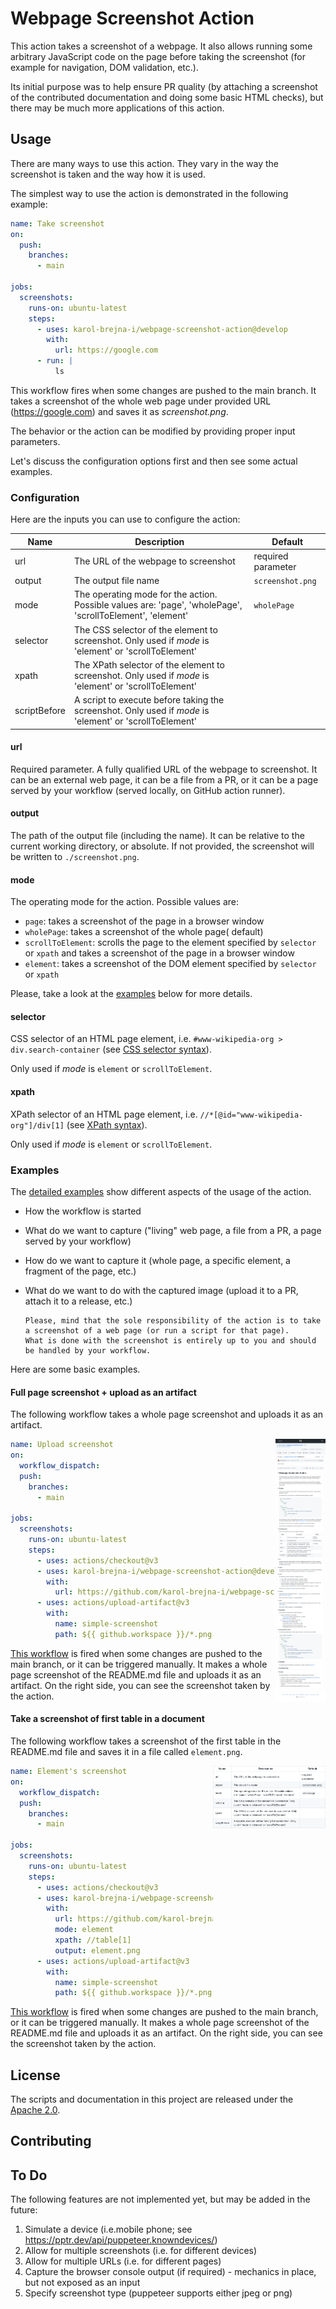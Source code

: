 # Webpage Screenshot Action

This action takes a screenshot of a webpage. 
It also allows running some arbitrary JavaScript code on the 
page before taking the screenshot (for example for navigation, DOM validation, etc.). 

Its initial purpose was to help ensure PR quality
(by  attaching a screenshot of the contributed documentation and doing some basic HTML checks), 
but there may be much more applications of this action. 

## Usage

There are many ways to use this action. 
They vary in the way the screenshot is taken and the way how it is used.

The simplest way to use the action is demonstrated in the following example:

```yaml
name: Take screenshot
on:
  push:
    branches:
      - main

jobs:
  screenshots:
    runs-on: ubuntu-latest
    steps:
      - uses: karol-brejna-i/webpage-screenshot-action@develop
        with:
          url: https://google.com
      - run: |
          ls
```

This workflow fires when some changes are pushed to the main branch. 
It takes a screenshot of the whole web page under provided URL (https://google.com) and saves it as _screenshot.png_.

The behavior or the action can be modified by providing proper input parameters.

Let's discuss the configuration options first and then see some actual examples. 

### Configuration

Here are the inputs you can use to configure the action:

| Name         | Description                                                                                               | Default            |
|--------------|-----------------------------------------------------------------------------------------------------------|--------------------|
| url          | The URL of the webpage to screenshot                                                                      | required parameter |
| output       | The output file name                                                                                      | `screenshot.png`   |
| mode         | The operating mode for the action. Possible values are: 'page', 'wholePage', 'scrollToElement', 'element' | `wholePage`        |
| selector     | The CSS selector of the element to screenshot. Only used if _mode_ is 'element' or 'scrollToElement'      |                    |
| xpath        | The XPath selector of the element to screenshot. Only used if _mode_ is 'element' or 'scrollToElement'    |                    |
| scriptBefore | A script to execute before taking the screenshot. Only used if _mode_ is 'element' or 'scrollToElement'   |                    |


#### url
Required parameter. A fully qualified URL of the webpage to screenshot.
It can be an external web page, it can be a file from a PR, or it can be a page served by your workflow (served locally, on GitHub action runner).

#### output
The path of the output file (including the name). It can be relative to the current working directory, or absolute.
If not provided, the screenshot will be written to `./screenshot.png`.

#### mode
The operating mode for the action. Possible values are:
- `page`: takes a screenshot of the page in a browser window
- `wholePage`: takes a screenshot of the whole page( default)
- `scrollToElement`: scrolls the page to the element specified by `selector` or `xpath`
   and takes a screenshot of the page in a browser window
- `element`: takes a screenshot of the DOM element specified by `selector` or `xpath`

Please, take a look at the [examples](#examples) below for more details.

#### selector
CSS selector of an HTML page element, i.e. `#www-wikipedia-org > div.search-container` (see [CSS selector syntax](https://developer.mozilla.org/en-US/docs/Web/CSS/CSS_Selectors)). 

Only used if _mode_ is `element` or `scrollToElement`.

#### xpath
XPath selector of an HTML page element, i.e. `//*[@id="www-wikipedia-org"]/div[1]` (see [XPath syntax](https://developer.mozilla.org/en-US/docs/Web/XPath)).

Only used if _mode_ is `element` or `scrollToElement`.

### Examples
The [detailed examples](examples/README.md) show different aspects of the usage of the action.
- How the workflow is started
- What do we want to capture ("living" web page, a file from a PR, a page served by your workflow)
- How do we want to capture it (whole page, a specific element, a fragment of the page, etc.) 
- What do we want to do with the captured image (upload it to a PR, attach it to a release, etc.)


      Please, mind that the sole responsibility of the action is to take 
      a screenshot of a web page (or run a script for that page). 
      What is done with the screenshot is entirely up to you and should be handled by your workflow.

Here are some basic examples.

#### Full page screenshot + upload as an artifact 
The following workflow takes a whole page screenshot and uploads it as an artifact.

<img src="assets/dedicated-chrome-screenshot.png" height="420" alt="My Image" align="right" style="float:right" />

```yaml
name: Upload screenshot
on:
  workflow_dispatch:
  push:
    branches:
      - main

jobs:
  screenshots:
    runs-on: ubuntu-latest
    steps:
      - uses: actions/checkout@v3
      - uses: karol-brejna-i/webpage-screenshot-action@develop
        with:
          url: https://github.com/karol-brejna-i/webpage-screenshot-action/blob/main/README.md
      - uses: actions/upload-artifact@v3
        with:
          name: simple-screenshot
          path: ${{ github.workspace }}/*.png
```

[This workflow](examples/upload_artifact.yml) is fired when some changes are pushed to the main branch, or it can be triggered manually.
It makes a whole page screenshot of the README.md file and uploads it as an artifact.
On the right side, you can see the screenshot taken by the action.


#### Take a screenshot of first table in a document
The following workflow takes a screenshot of the first table in the README.md file and saves it in a file called `element.png`.

<img src="assets/element-screenshot.png" width="180" alt="My Image" align="right" style="float:right" />

```yaml
name: Element's screenshot
on:
  workflow_dispatch:
  push:
    branches:
      - main

jobs:
  screenshots:
    runs-on: ubuntu-latest
    steps:
      - uses: actions/checkout@v3
      - uses: karol-brejna-i/webpage-screenshot-action@develop
        with:
          url: https://github.com/karol-brejna-i/webpage-screenshot-action/blob/main/README.md
          mode: element
          xpath: //table[1]
          output: element.png
      - uses: actions/upload-artifact@v3
        with:
          name: simple-screenshot
          path: ${{ github.workspace }}/*.png
```

[This workflow](examples/element.yml) is fired when some changes are pushed to the main branch, or it can be triggered manually.
It makes a whole page screenshot of the README.md file and uploads it as an artifact.
On the right side, you can see the screenshot taken by the action.


## License

The scripts and documentation in this project are released under the [Apache 2.0](LICENSE).

## Contributing

## To Do
The following features are not implemented yet, but may be added in the future:
1. Simulate a device (i.e.mobile phone; see https://pptr.dev/api/puppeteer.knowndevices/)
2. Allow for multiple screenshots (i.e. for different devices)
3. Allow for multiple URLs (i.e. for different pages)
4. Capture the browser console output (if required) - mechanics in place, but not exposed as an input
5. Specify screenshot type (puppeteer supports either jpeg or png)
